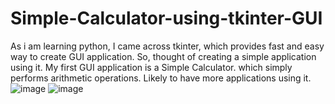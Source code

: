 # Simple-Calculator-using-tkinter-GUI
As i am learning python, I came across tkinter, which provides fast and easy way to create GUI application. So, thought of creating a simple application using it. My first GUI application is a Simple Calculator. which simply performs arithmetic operations. Likely to have more applications using it.
![image](https://user-images.githubusercontent.com/126411621/229371868-49783589-b30c-4f1d-8df9-dd0376f92706.png)
![image](https://user-images.githubusercontent.com/126411621/229371874-0e5240e3-b83e-42c8-99f9-434714802ea8.png)
